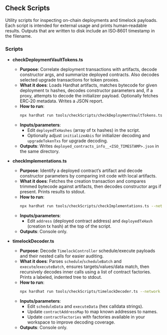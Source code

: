 ## Check Scripts

Utility scripts for inspecting on-chain deployments and timelock payloads. Each script is intended for external usage and prints human‑readable results. Outputs that are written to disk include an ISO‑8601 timestamp in the filename.

### Scripts

- **checkDeploymentVaultTokens.ts**
  - **Purpose**: Correlate deployment transactions with artifacts, decode constructor args, and summarize deployed contracts. Also decodes selected upgrade transactions for token proxies.
  - **What it does**: Loads Hardhat artifacts, matches bytecode for given deployment tx hashes, decodes constructor parameters and, if a proxy, attempts to decode the initializer payload. Optionally fetches ERC‑20 metadata. Writes a JSON report.
  - **How to run**:
    ```bash
    npx hardhat run tools/checkScripts/checkDeploymentVaultTokens.ts --network <networkName>
    ```
  - **Inputs/parameters**:
    - Edit `deployedTxHashes` (array of tx hashes) in the script.
    - Optionally adjust `initializeAbis` for initializer decoding and `upgradeTokenTxs` for upgrade decoding.
  - **Outputs**: Writes `deployed_contracts_info__<ISO_TIMESTAMP>.json` in the same directory.

- **checkImplementations.ts**
  - **Purpose**: Identify a deployed contract’s artifact and decode constructor parameters by comparing init code with local artifacts.
  - **What it does**: Fetches the creation transaction and compares trimmed bytecode against artifacts, then decodes constructor args if present. Prints results to stdout.
  - **How to run**:
    ```bash
    npx hardhat run tools/checkScripts/checkImplementations.ts --network <networkName>
    ```
  - **Inputs/parameters**:
    - Edit `address` (deployed contract address) and `deployedTxHash` (creation tx hash) at the top of the script.
  - **Outputs**: Console only.

- **timelockDecoder.ts**
  - **Purpose**: Decode `TimelockController` schedule/execute payloads and their nested calls for easier auditing.
  - **What it does**: Parses `schedule`/`scheduleBatch` and `execute`/`executeBatch`, ensures targets/values/data match, then recursively decodes inner calls using a list of contract factories. Prints a labeled, indented tree to stdout.
  - **How to run**:
    ```bash
    npx hardhat run tools/checkScripts/timelockDecoder.ts --network <networkName>
    ```
  - **Inputs/parameters**:
    - Edit `scheduleData` and `executeData` (hex calldata strings).
    - Update `contractAddressMap` to map known addresses to names.
    - Update `contractFactories` with factories available in your workspace to improve decoding coverage.
  - **Outputs**: Console only.


